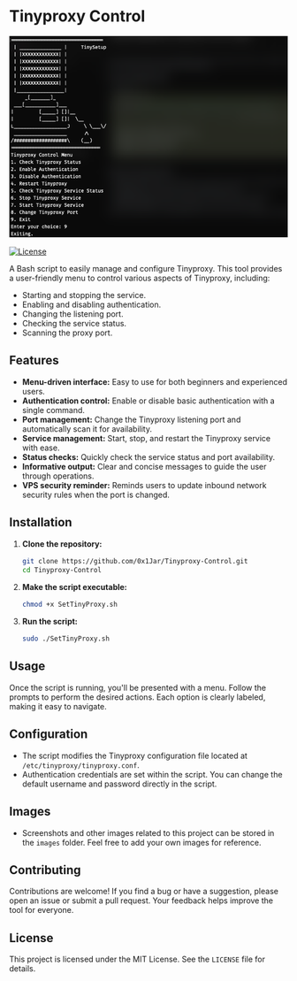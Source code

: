 # Tinyproxy Control

![Tinyproxy Control Menu](images/Screenshot-2025.png)

[![License](https://img.shields.io/badge/License-MIT-blue.svg)](LICENSE)

A Bash script to easily manage and configure Tinyproxy. This tool provides a user-friendly menu to control various aspects of Tinyproxy, including:

- Starting and stopping the service.
- Enabling and disabling authentication.
- Changing the listening port.
- Checking the service status.
- Scanning the proxy port.

## Features

- **Menu-driven interface:** Easy to use for both beginners and experienced users.
- **Authentication control:** Enable or disable basic authentication with a single command.
- **Port management:** Change the Tinyproxy listening port and automatically scan it for availability.
- **Service management:** Start, stop, and restart the Tinyproxy service with ease.
- **Status checks:** Quickly check the service status and port availability.
- **Informative output:** Clear and concise messages to guide the user through operations.
- **VPS security reminder:** Reminds users to update inbound network security rules when the port is changed.

## Installation

1. **Clone the repository:**

    ```bash
    git clone https://github.com/0x1Jar/Tinyproxy-Control.git
    cd Tinyproxy-Control
    ```

2. **Make the script executable:**

    ```bash
    chmod +x SetTinyProxy.sh
    ```

3. **Run the script:**

    ```bash
    sudo ./SetTinyProxy.sh
    ```

## Usage

Once the script is running, you'll be presented with a menu. Follow the prompts to perform the desired actions. Each option is clearly labeled, making it easy to navigate.

## Configuration

- The script modifies the Tinyproxy configuration file located at `/etc/tinyproxy/tinyproxy.conf`.
- Authentication credentials are set within the script. You can change the default username and password directly in the script.

## Images

- Screenshots and other images related to this project can be stored in the `images` folder. Feel free to add your own images for reference.

## Contributing

Contributions are welcome! If you find a bug or have a suggestion, please open an issue or submit a pull request. Your feedback helps improve the tool for everyone.

## License

This project is licensed under the MIT License. See the `LICENSE` file for details.